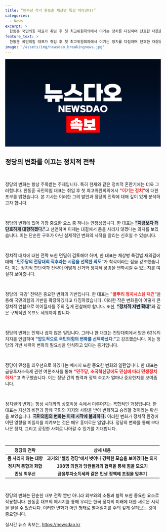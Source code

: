 ```yaml
---
title: “민주당 착각 한동훈 채상병 특검 막아낸다!”
categories:
  - News
excerpt: >
  한동훈 국민의힘 대표가 취임 후 첫 최고위원회의에서 이기는 정치를 다짐하며 단호한 대응을 예고했습니다. 그는 국민의힘의 변화와 자강을 강조하며, 야당과의 정책 협력을 요청했습니다.
feature_text: >
  한동훈 국민의힘 대표가 취임 후 첫 최고위원회의에서 이기는 정치를 다짐하며 단호한 대응을 예고했습니다. 그는 국민의힘의 변화와 자강을 강조하며, 야당과의 정책 협력을 요청했습니다.
image: '/assets/img/newsdao_breakingnews.jpg'
---
```


<p><img src="/assets/img/newsdao_breakingnews.jpg" alt="firstkoreanews 속보" /></p>

<h2 data-ke-size="size26">정당의 변화를 이끄는 정치적 전략</h2>

<p data-ke-size="size16">&nbsp;</p>

<p>정당의 변화는 항상 주목받는 주제입니다. 특히 현재와 같은 정치적 혼란기에는 더욱 그러합니다. 한동훈 국민의힘 대표는 취임 후 첫 최고위원회의에서 <b><span style="color: #ee2323;">"이기는 정치"</span></b>에 대한 포부를 밝혔습니다. 본 기사는 이러한 그의 발언과 정당의 전략에 대해 깊이 있게 분석하고자 합니다. </p>

<p data-ke-size="size16">&nbsp;</p>

<p>정당의 변화에 있어 가장 중요한 요소 중 하나는 안정성입니다. 한 대표는 <b><span style="background-color: #21538527;">"지금보다 더 단호하게 대항하겠다."</span></b>고 선언하며 이제는 대결에서 몸을 사리지 않겠다는 의지를 보였습니다. 이는 단순한 구호가 아닌 실제적인 변화의 시작을 알리는 신호일 수 있습니다. </p>

<p data-ke-size="size16">&nbsp;</p>

<p>정치적 대치에 대한 전략 또한 면밀히 검토해야 하며, 한 대표는 채상병 특검법 재의결에 대해 <b><span style="color: #1a5490;">"민주당의 전당대회 직후라는 시점을 선택한 의도"</span></b>가 착각이라는 점을 강조했습니다. 이는 정치적 판단력과 전략이 어떻게 선거와 정치적 풍경을 변화시킬 수 있는지를 여실히 보여줍니다. </p>

<p data-ke-size="size16">&nbsp;</p>

<p>정당의 '자강' 전략은 중요한 변화의 기반입니다. 한 대표는 <b><span style="color: #ee2323;">"풀뿌리 정치시스템 재건"</span></b>을 통해 국민의힘의 기반을 확장하겠다고 다짐하였습니다. 이러한 작은 변화들이 어떻게 큰 정치적 연합으로 이어질지를 주의 깊게 관찰해야 합니다. 또한, <b><span style="background-color: #21538527;">"정치적 저변 확대"</span></b>와 같은 구체적인 목표도 세워져야 합니다. </p>

<p data-ke-size="size16">&nbsp;</p>

<p>정당의 변화는 언제나 쉽지 않은 일입니다. 그러나 한 대표는 전당대회에서 받은 63%의 지지를 언급하며 <b><span style="color: #1a5490;">"압도적으로 국민의힘의 변화를 선택하셨다."</span></b>고 강조했습니다. 이는 정당의 기반 세력이 변화의 필요성을 인식하고 있다는 증거입니다. </p>

<p data-ke-size="size16">&nbsp;</p>

<p>정당이 민생을 최우선으로 하겠다는 메시지 또한 중요한 변화의 일환입니다. 한 대표는 금융투자소득세 관련 여론조사를 통해 <b><span style="color: #ee2323;">"민주당, 조국혁신당에도 민심에 따라 민생정치 하자."</span></b>고 촉구했습니다. 이는 정당 간의 협력과 정책 숙고가 얼마나 중요한지를 보여줍니다. </p>

<p data-ke-size="size16">&nbsp;</p>

<p>정치권의 변화는 항상 시대와의 상호작용 속에서 이루어지는 복합적인 과정입니다. 한 대표는 자신의 비전과 함께 국민의 지지와 사랑을 받아 변화하고 승리할 것이라는 확신을 보였습니다. <b><span style="background-color: #21538527;">국민의힘의 변화는 이제 시작에 불과하다.</span></b> 이러한 변화가 정치적 환경에 어떤 영향을 미칠지를 지켜보는 것은 매우 흥미로운 일입니다. 정당의 변화를 통해 보다 나은 정치, 그리고 공정한 사회로 나아갈 수 있기를 기대합니다. </p>

<p data-ke-size="size16">&nbsp;</p> 

<table>
    <thead>
        <tr>
            <th style="text-align: center;">정당의 전략</th>
            <th style="text-align: center;">상세 내용</th>
        </tr>
    </thead>
    <tbody>
        <tr>
            <td style="text-align: center; height: 17px;"><b>몸 사리지 않는 대항</b></td>
            <td style="text-align: center; height: 17px;"><b>과거의 '웰빙 정당'에서 벗어나 강력한 모습을 보이겠다는 의지</b></td>
        </tr>
        <tr>
            <td style="text-align: center; height: 17px;"><b>정치적 통합과 화합</b></td>
            <td style="text-align: center; height: 17px;"><b>108명 의원과 당원들과의 협력을 통해 힘을 모으기</b></td>
        </tr>
        <tr>
            <td style="text-align: center; height: 17px;"><b>민생 최우선</b></td>
            <td style="text-align: center; height: 17px;"><b>금융투자소득세와 같은 민생 정책에 초점을 맞추기</b></td>
        </tr>
    </tbody>
</table>

<p data-ke-size="size16">&nbsp;</p>

<p>정당의 변화는 단순한 내부 전략 뿐만 아니라 외부와의 소통과 협력 또한 중요한 요소로 작용합니다. 한동훈 대표의 메시지를 통해 우리는 한국 정치의 미래에 대한 새로운 시각을 얻을 수 있습니다. 이러한 변화가 어떤 형태로 펼쳐질지를 주의 깊게 살펴보는 것이 중요합니다.</p>
실시간 뉴스 속보는, <a href="https://newsdao.kr" rel="dofollow">https://newsdao.kr</a>


